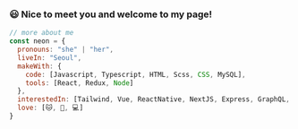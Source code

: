 ### 😃 Nice to meet you and welcome to my page!   

```js
// more about me
const neon = {
  pronouns: "she" | "her",
  liveIn: "Seoul",
  makeWith: {
    code: [Javascript, Typescript, HTML, Scss, CSS, MySQL],
    tools: [React, Redux, Node]
  },
  interestedIn: [Tailwind, Vue, ReactNative, NextJS, Express, GraphQL, Python, 3DInteraction, DataVisualization],
  love: [🐱, 🧩, 💻]
}
```

